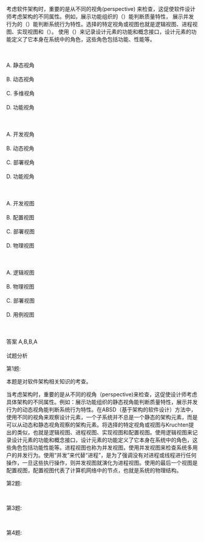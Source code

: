 <div class="detail lh2"><p>考虑软件架构时，重要的是从不同的视角(perspective) 来检查，这促使软件设计师考虑架构的不同属性。例如，展示功能组织的（）能判断质量特性， 展示并发行为的（）能判断系统行为特性。选择的特定视角或视图也就是逻辑视图、进程视图、实现视图和（）。 使用（）来记录设计元素的功能和概念接口，设计元素的功能定义了它本身在系统中的角色，这些角色包括功能、性能等。<br/></p><br/><br/>A. 静态视角<br/><br/>B. 动态视角<br/><br/>C. 多维视角<br/><br/>D. 功能视角<br/><br/><br/><br/>A. 开发视角<br/><br/>B. 动态视角<br/><br/>C. 部署视角<br/><br/>D. 功能视角<br/><br/><br/><br/>A. 开发视图<br/><br/>B. 配置视图<br/><br/>C. 部署视图<br/><br/>D. 物理视图<br/><br/><br/><br/>A. 逻辑视图<br/><br/>B. 物理视图<br/><br/>C. 部署视图<br/><br/>D. 用例视图<br/><br/><br/><br/>答案 A,B,B,A<br/><br/>试题分析<br/><p>第1题:</p><p>本题是对软件架构相关知识的考查。</p><p>当考虑架构时，重要的是从不同的视角（perspective)来检查，这促使设计师考虑具体架构的不同属性。例如：展示功能组织的静态视角能判断质量特性，展示并发行为的动态视角能判断系统行为特性。在ABSD（基于架构的软件设计）方法中，使用不同的视角来观察设计元素，一个子系统并不总是一个静态的架构元素，而是可以从动态和静态视角观察的架构元素。将选择的特定视角或视图与Kruchten提出的类似，也就是逻辑视图、进程视图、实现视图和配置视图。使用逻辑视图来记录设计元素的功能和概念接口，设计元素的功能定义了它本身在系统中的角色，这些角色包括功能性能等。进程视图也称为并发视图，使用并发视图来检查系统多用户的并发行为。使用“并发”来代替“进程”，是为了强调没有对进程或线程进行任何操作，一旦这些执行操作，则并发视图就演化为进程视图。使用的最后一个视图是配置视图，配置视图代表了计算机网络中的节点，也就是系统的物理结构。</p><p>第2题:</p><p><br/></p><p>第3题:</p><p><br/></p><p>第4题:</p><p><br/></p></div>